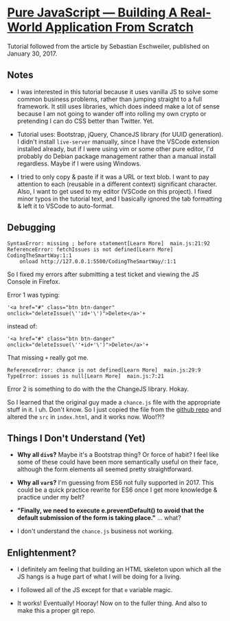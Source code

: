 # [Pure JavaScript — Building A Real-World Application From Scratch](https://medium.com/codingthesmartway-com-blog/pure-javascript-building-a-real-world-application-from-scratch-5213591cfcd6)

Tutorial followed from the article by Sebastian Eschweiler, published on January 30, 2017.

## Notes

- I was interested in this tutorial because it uses vanilla JS to solve some common business problems, rather than jumping straight to a full framework. It still uses libraries, which does indeed make a lot of sense because I am not going to wander off into rolling my own crypto or pretending I can do CSS better than Twitter. Yet.

- Tutorial uses: Bootstrap, jQuery, ChanceJS library (for UUID generation). I didn't install `live-server` manually, since I have the VSCode extension installed already, but if I were using vim or some other pure editor, I'd probably do Debian package management rather than a manual install regardless. Maybe if I were using Windows.

- I tried to only copy & paste if it was a URL or text blob. I want to pay attention to each (reusable in a different context) significant character. Also, I want to get used to my editor (VSCode on this project). I fixed minor typos in the tutorial text, and I basically ignored the tab formatting & left it to VSCode to auto-format.

## Debugging

```
SyntaxError: missing ; before statement[Learn More]  main.js:21:92
ReferenceError: fetchIssues is not defined[Learn More]  CodingTheSmartWay:1:1
	onload http://127.0.0.1:5500/CodingTheSmartWay/:1:1
```

So I fixed my errors after submitting a test ticket and viewing the JS Console in Firefox.

Error 1 was typing:

```
'<a href="#" class="btn btn-danger" onclick="deleteIssue(\''id+'\')">Delete</a>'+
```

instead of:

```
'<a href="#" class="btn btn-danger" onclick="deleteIssue(\''+id+'\')">Delete</a>'+
```

That missing `+` really got me.

```
ReferenceError: chance is not defined[Learn More]  main.js:29:9
TypeError: issues is null[Learn More]  main.js:7:21
```

Error 2 is something to do with the the ChangeJS library. Hokay.

So I learned that the original guy made a `chance.js` file with the appropriate stuff in it. I uh. Don't know. So I just copied the file from the [github repo](https://github.com/seeschweiler/jsissuetracker) and altered the `src` in `index.html`, and it works now. Woo!?!?

## Things I Don't Understand (Yet)

- **Why all `div`s?** Maybe it's a Bootstrap thing? Or force of habit? I feel like some of these could have been more semantically useful on their face, although the form elements all seemed pretty straightforward.

- **Why all `var`s?** I'm guessing from ES6 not fully supported in 2017. This could be a quick practice rewrite for ES6 once I get more knowledge & practice under my belt?

- **"Finally, we need to execute e.preventDefault() to avoid that the default submission of the form is taking place."** ... what?

- I don't understand the `chance.js` business not working.

## Enlightenment?

- I definitely am feeling that building an HTML skeleton upon which all the JS hangs is a huge part of what I will be doing for a living.

- I followed all of the JS except for that `e` variable magic.

- It works! Eventually! Hooray! Now on to the fuller thing. And also to make this a proper git repo.
